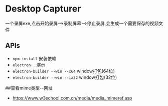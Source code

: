 # Desktop Capturer
一个录屏exe,点击开始录屏-->录制屏幕-->停止录屏,会生成一个需要保存的视频文件

## APIs
- `npm install` 安装依赖
- `electron .`  演示
- `electron-builder --win --x64`  window打包(64位)
- `electron-builder --win --ia32`  window打包(32位)

##查看mime类型--网址
- https://www.w3school.com.cn/media/media_mimeref.asp
